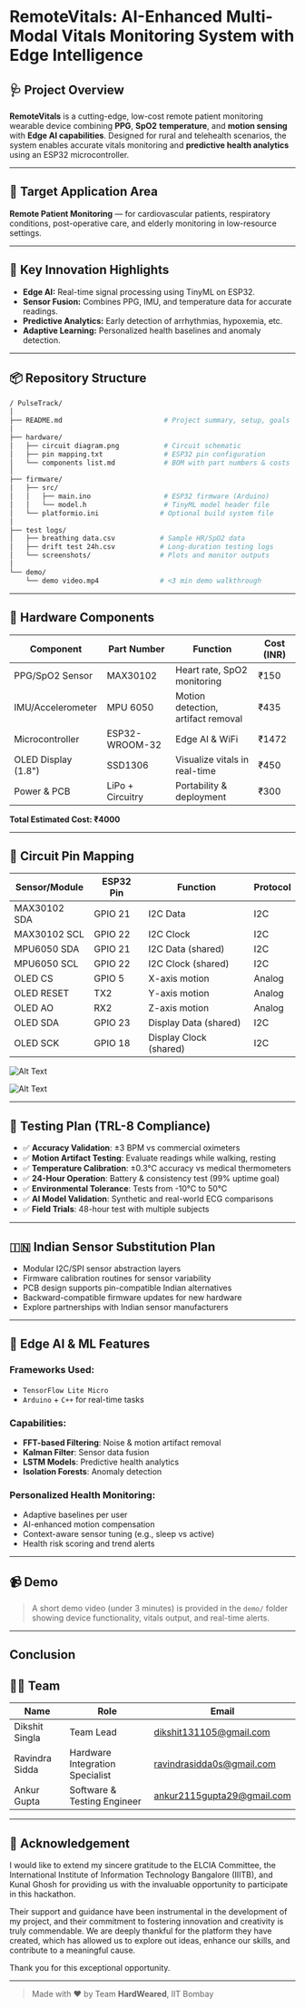 
# RemoteVitals: AI-Enhanced Multi-Modal Vitals Monitoring System with Edge Intelligence

## 🩺 Project Overview

**RemoteVitals** is a cutting-edge, low-cost remote patient monitoring wearable device combining **PPG**, **SpO2** **temperature**, and **motion sensing** with **Edge AI capabilities**. Designed for rural and telehealth scenarios, the system enables accurate vitals monitoring and **predictive health analytics** using an ESP32 microcontroller.

---

## 🎯 Target Application Area

**Remote Patient Monitoring** — for cardiovascular patients, respiratory conditions, post-operative care, and elderly monitoring in low-resource settings.

---

## 🚀 Key Innovation Highlights

- **Edge AI:** Real-time signal processing using TinyML on ESP32.
- **Sensor Fusion:** Combines PPG, IMU, and temperature data for accurate readings.
- **Predictive Analytics:** Early detection of arrhythmias, hypoxemia, etc.
- **Adaptive Learning:** Personalized health baselines and anomaly detection.

---

## 📦 Repository Structure

```bash
/ PulseTrack/
│
├── README.md                         # Project summary, setup, goals
│
├── hardware/
│   ├── circuit diagram.png           # Circuit schematic
│   ├── pin mapping.txt               # ESP32 pin configuration
│   └── components list.md            # BOM with part numbers & costs
│
├── firmware/
│   ├── src/
│   │   ├── main.ino                  # ESP32 firmware (Arduino)
│   │   └── model.h                   # TinyML model header file
│   └── platformio.ini               # Optional build system file
│
├── test logs/
│   ├── breathing data.csv           # Sample HR/SpO2 data
│   ├── drift test 24h.csv           # Long-duration testing logs
│   └── screenshots/                 # Plots and monitor outputs
│
└── demo/
    └── demo video.mp4               # <3 min demo walkthrough
```

---

## 🔧 Hardware Components

| Component              | Part Number     | Function                         | Cost (INR) |
|------------------------|------------------|----------------------------------|------------|
| PPG/SpO2 Sensor        | MAX30102         | Heart rate, SpO2 monitoring      | ₹150       |
| IMU/Accelerometer      | MPU 6050         | Motion detection, artifact removal | ₹435    |
| Microcontroller        | ESP32-WROOM-32   | Edge AI & WiFi                   | ₹1472      |
| OLED Display (1.8")    | SSD1306          | Visualize vitals in real-time    | ₹450       |
| Power & PCB            | LiPo + Circuitry | Portability & deployment         | ₹300      |

**Total Estimated Cost: ₹4000**

---

## 🔌 Circuit Pin Mapping

| Sensor/Module | ESP32 Pin  | Function               | Protocol |
|---------------|------------|------------------------|----------|
| MAX30102 SDA  | GPIO 21    | I2C Data               | I2C      |
| MAX30102 SCL  | GPIO 22    | I2C Clock              | I2C      |
| MPU6050 SDA   | GPIO 21    | I2C Data (shared)      | I2C      |
| MPU6050 SCL   | GPIO 22    | I2C Clock (shared)     | I2C      |
| OLED CS       | GPIO 5     | X-axis motion          | Analog   |
| OLED RESET    | TX2        | Y-axis motion          | Analog   |
| OLED AO       | RX2        | Z-axis motion          | Analog   |
| OLED SDA      | GPIO 23    | Display Data (shared)  | I2C      |
| OLED SCK      | GPIO 18    | Display Clock (shared) | I2C      |

![Alt Text](images/Fritzing.png)

![Alt Text](images/circuit.jpg)

---

## 🧪 Testing Plan (TRL-8 Compliance)

- ✅ **Accuracy Validation**: ±3 BPM vs commercial oximeters  
- ✅ **Motion Artifact Testing**: Evaluate readings while walking, resting  
- ✅ **Temperature Calibration**: ±0.3°C accuracy vs medical thermometers  
- ✅ **24-Hour Operation**: Battery & consistency test (99% uptime goal)  
- ✅ **Environmental Tolerance**: Tests from -10°C to 50°C  
- ✅ **AI Model Validation**: Synthetic and real-world ECG comparisons  
- ✅ **Field Trials**: 48-hour test with multiple subjects  

---

## 🇮🇳 Indian Sensor Substitution Plan

- Modular I2C/SPI sensor abstraction layers  
- Firmware calibration routines for sensor variability  
- PCB design supports pin-compatible Indian alternatives  
- Backward-compatible firmware updates for new hardware  
- Explore partnerships with Indian sensor manufacturers  

---

## 🧠 Edge AI & ML Features

### Frameworks Used:

- `TensorFlow Lite Micro`  
- `Arduino` + `C++` for real-time tasks  

### Capabilities:

- **FFT-based Filtering**: Noise & motion artifact removal  
- **Kalman Filter**: Sensor data fusion  
- **LSTM Models**: Predictive health analytics  
- **Isolation Forests**: Anomaly detection  

### Personalized Health Monitoring:

- Adaptive baselines per user  
- AI-enhanced motion compensation  
- Context-aware sensor tuning (e.g., sleep vs active)  
- Health risk scoring and trend alerts  

---

## 📹 Demo

> A short demo video (under 3 minutes) is provided in the `demo/` folder showing device functionality, vitals output, and real-time alerts.

---

## Conclusion


## 🧑‍💻 Team

| Name             | Role                          | Email                          |
|------------------|-------------------------------|--------------------------------|
| Dikshit Singla   | Team Lead                     | dikshit131105@gmail.com        |
| Ravindra Sidda   | Hardware Integration Specialist | ravindrasidda0s@gmail.com     |
| Ankur Gupta      | Software & Testing Engineer   | ankur2115gupta29@gmail.com     |

---

## 📝 Acknowledgement

I would like to extend my sincere gratitude to the ELCIA Committee, the International Institute of Information Technology Bangalore (IIITB), and Kunal Ghosh for providing us with the invaluable opportunity to participate in this hackathon.

Their support and guidance have been instrumental in the development of my project, and their commitment to fostering innovation and creativity is truly commendable. We are deeply thankful for the platform they have created, which has allowed us to explore out ideas, enhance our skills, and contribute to a meaningful cause.

Thank you for this exceptional opportunity.

---

> Made with ❤️ by Team **HardWeared**, IIT Bombay
